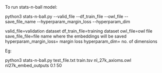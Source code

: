To run stats-n-ball model:

python3 stats-n-ball.py --valid_file --df_train_file --owl_file --save_file_name --hyperparam_margin_loss --hyperparam_dim

valid_file=validation dataset
df_train_file=training dataset
owl_file=owl file
save_file_file=file name where the embeddings will be saved
hyperparam_margin_loss= margin loss
hyperparam_dim= no. of dimensions

Eg:


python3 stats-n-ball.py test_file.txt train.tsv nl_27k_axioms.owl nl27k_embed_outputs 0.1 50
